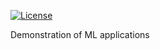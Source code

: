 [![License](https://img.shields.io/badge/License-Apache%202.0-blue.svg)](https://opensource.org/licenses/Apache-2.0)

Demonstration of ML applications